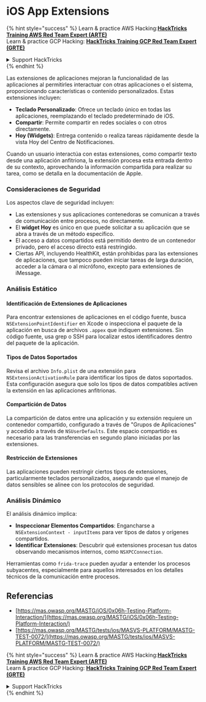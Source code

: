 # iOS App Extensions

{% hint style="success" %}
Learn & practice AWS Hacking:<img src="/.gitbook/assets/arte.png" alt="" data-size="line">[**HackTricks Training AWS Red Team Expert (ARTE)**](https://training.hacktricks.xyz/courses/arte)<img src="/.gitbook/assets/arte.png" alt="" data-size="line">\
Learn & practice GCP Hacking: <img src="/.gitbook/assets/grte.png" alt="" data-size="line">[**HackTricks Training GCP Red Team Expert (GRTE)**<img src="/.gitbook/assets/grte.png" alt="" data-size="line">](https://training.hacktricks.xyz/courses/grte)

<details>

<summary>Support HackTricks</summary>

* Check the [**subscription plans**](https://github.com/sponsors/carlospolop)!
* **Join the** 💬 [**Discord group**](https://discord.gg/hRep4RUj7f) or the [**telegram group**](https://t.me/peass) or **follow** us on **Twitter** 🐦 [**@hacktricks\_live**](https://twitter.com/hacktricks\_live)**.**
* **Share hacking tricks by submitting PRs to the** [**HackTricks**](https://github.com/carlospolop/hacktricks) and [**HackTricks Cloud**](https://github.com/carlospolop/hacktricks-cloud) github repos.

</details>
{% endhint %}

Las extensiones de aplicaciones mejoran la funcionalidad de las aplicaciones al permitirles interactuar con otras aplicaciones o el sistema, proporcionando características o contenido personalizados. Estas extensiones incluyen:

- **Teclado Personalizado**: Ofrece un teclado único en todas las aplicaciones, reemplazando el teclado predeterminado de iOS.
- **Compartir**: Permite compartir en redes sociales o con otros directamente.
- **Hoy (Widgets)**: Entrega contenido o realiza tareas rápidamente desde la vista Hoy del Centro de Notificaciones.

Cuando un usuario interactúa con estas extensiones, como compartir texto desde una aplicación anfitriona, la extensión procesa esta entrada dentro de su contexto, aprovechando la información compartida para realizar su tarea, como se detalla en la documentación de Apple.

### **Consideraciones de Seguridad**

Los aspectos clave de seguridad incluyen:

- Las extensiones y sus aplicaciones contenedoras se comunican a través de comunicación entre procesos, no directamente.
- El **widget Hoy** es único en que puede solicitar a su aplicación que se abra a través de un método específico.
- El acceso a datos compartidos está permitido dentro de un contenedor privado, pero el acceso directo está restringido.
- Ciertas API, incluyendo HealthKit, están prohibidas para las extensiones de aplicaciones, que tampoco pueden iniciar tareas de larga duración, acceder a la cámara o al micrófono, excepto para extensiones de iMessage.

### Análisis Estático

#### **Identificación de Extensiones de Aplicaciones**

Para encontrar extensiones de aplicaciones en el código fuente, busca `NSExtensionPointIdentifier` en Xcode o inspecciona el paquete de la aplicación en busca de archivos `.appex` que indiquen extensiones. Sin código fuente, usa grep o SSH para localizar estos identificadores dentro del paquete de la aplicación.

#### **Tipos de Datos Soportados**

Revisa el archivo `Info.plist` de una extensión para `NSExtensionActivationRule` para identificar los tipos de datos soportados. Esta configuración asegura que solo los tipos de datos compatibles activen la extensión en las aplicaciones anfitrionas.

#### **Compartición de Datos**

La compartición de datos entre una aplicación y su extensión requiere un contenedor compartido, configurado a través de "Grupos de Aplicaciones" y accedido a través de `NSUserDefaults`. Este espacio compartido es necesario para las transferencias en segundo plano iniciadas por las extensiones.

#### **Restricción de Extensiones**

Las aplicaciones pueden restringir ciertos tipos de extensiones, particularmente teclados personalizados, asegurando que el manejo de datos sensibles se alinee con los protocolos de seguridad.

### Análisis Dinámico

El análisis dinámico implica:

- **Inspeccionar Elementos Compartidos**: Engancharse a `NSExtensionContext - inputItems` para ver tipos de datos y orígenes compartidos.
- **Identificar Extensiones**: Descubrir qué extensiones procesan tus datos observando mecanismos internos, como `NSXPCConnection`.

Herramientas como `frida-trace` pueden ayudar a entender los procesos subyacentes, especialmente para aquellos interesados en los detalles técnicos de la comunicación entre procesos.

## Referencias
* [https://mas.owasp.org/MASTG/iOS/0x06h-Testing-Platform-Interaction/](https://mas.owasp.org/MASTG/iOS/0x06h-Testing-Platform-Interaction/)
* [https://mas.owasp.org/MASTG/tests/ios/MASVS-PLATFORM/MASTG-TEST-0072/](https://mas.owasp.org/MASTG/tests/ios/MASVS-PLATFORM/MASTG-TEST-0072/)

{% hint style="success" %}
Learn & practice AWS Hacking:<img src="/.gitbook/assets/arte.png" alt="" data-size="line">[**HackTricks Training AWS Red Team Expert (ARTE)**](https://training.hacktricks.xyz/courses/arte)<img src="/.gitbook/assets/arte.png" alt="" data-size="line">\
Learn & practice GCP Hacking: <img src="/.gitbook/assets/grte.png" alt="" data-size="line">[**HackTricks Training GCP Red Team Expert (GRTE)**<img src="/.gitbook/assets/grte.png" alt="" data-size="line">](https://training.hacktricks.xyz/courses/grte)

<details>

<summary>Support HackTricks</summary>

* Check the [**subscription plans**](https://github.com/sponsors/carlospolop)!
* **Join the** 💬 [**Discord group**](https://discord.gg/hRep4RUj7f) or the [**telegram group**](https://t.me/peass) or **follow** us on **Twitter** 🐦 [**@hacktricks\_live**](https://twitter.com/hacktricks\_live)**.**
* **Share hacking tricks by submitting PRs to the** [**HackTricks**](https://github.com/carlospolop/hacktricks) and [**HackTricks Cloud**](https://github.com/carlospolop/hacktricks-cloud) github repos.

</details>
{% endhint %}

